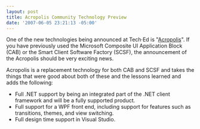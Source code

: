 ```yaml
---
layout: post
title: Acropolis Community Technology Preview
date: '2007-06-05 23:21:13 -05:00'
---
```


One of the new technologies being announced at Tech·Ed is "[Acropolis](http://windowsclient.net/acropolis/)". If you have previously used the Microsoft Composite UI Application Block (CAB) or the Smart Client Software Factory (SCSF), the announcement of the Acropolis should be very exciting news.

Acropolis is a replacement technology for both CAB and SCSF and takes the things that were good about both of these and the lessons learned and adds the following:

*   Full .NET support by being an integrated part of the .NET client framework and will be a fully supported product.
*   Full support for a WPF front end, including support for features such as transitions, themes, and view switching.
*   Full design time support in Visual Studio.
